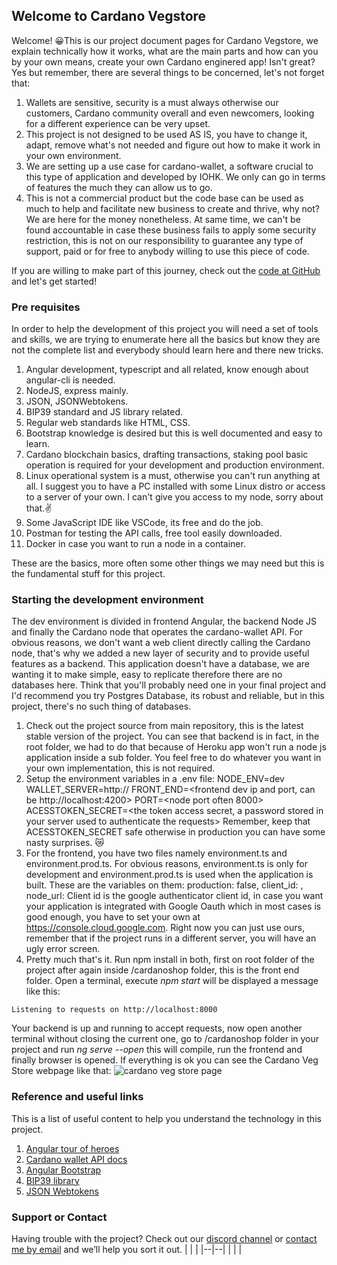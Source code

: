 ## Welcome to Cardano Vegstore

  

Welcome! 
😀This is our project document pages for Cardano Vegstore, we explain technically how it works, what are the main parts and how can you by your own means, create your own Cardano enginered app! 
Isn't great? Yes but remember, there are several things to be concerned, let's not forget that:

 1. Wallets are sensitive, security is a must always otherwise our customers, Cardano community overall and even newcomers, looking for a different experience can be very upset.
 2. This project is not designed to be used AS IS, you have to change it, adapt, remove what's not needed and figure out how to make it work in your own environment.
 3. We are setting up a use case for cardano-wallet, a software crucial to this type of application and developed by IOHK. We only can go in terms of features the much they can allow us to go.
 4. This is not a commercial product but the code base can be used as much to help and facilitate new business to create and thrive, why not? We are here for the money nonetheless. At same time, we can't be found accountable in case these business fails to apply some security restriction, this is not on our responsibility to guarantee any type of support, paid or for free to anybody willing to use this piece of code.

If you are willing to make part of this journey, check out the [code at GitHub](https://github.com/cheffNFT/cardano-vegstore) and let's get started!
  
### Pre requisites

In order to help the development of this project you will need a set of tools and skills, we are trying to enumerate here all the basics but know they are not the complete list and everybody should learn here and there new tricks.

 1. Angular development, typescript and all related, know enough about angular-cli is needed.
 2. NodeJS, express mainly.
 3. JSON, JSONWebtokens.
 4. BIP39 standard and JS library related.
 5. Regular web standards like HTML, CSS.
 6. Bootstrap knowledge is desired but this is well documented and easy to learn.
 7. Cardano blockchain basics, drafting transactions, staking pool basic operation is required for your development and production environment.
 8. Linux operational system is a must, otherwise you can't run anything at all. I suggest you to have a PC installed with some Linux distro or access to a server of your own. I can't give you access to my node, sorry about that.✌️
 9. Some JavaScript IDE like VSCode, its free and do the job.
 10. Postman for testing the API calls, free tool easily downloaded.
 11. Docker in case you want to run a node in a container.

These are the basics, more often some other things we may need but this is the fundamental stuff for this project. 

### Starting the development environment

  The dev environment is divided in frontend Angular, the backend Node JS and finally the Cardano node that operates the cardano-wallet API.
  For obvious reasons, we don't want a web client directly calling the Cardano node, that's why we added a new layer of security and to provide useful features as a backend.
  This application doesn't have a database, we are wanting it to make simple, easy to replicate therefore there are no databases here. Think that you'll probably need one in your final project and I'd recommend you try Postgres Database, its robust and reliable, but in this project, there's no such thing of databases.

 1. Check out the project source from main repository, this is the latest stable version of the project. You can see that backend is in fact, in the root folder, we had to do that because of Heroku app won't run a node js application inside a sub folder. You feel free to do whatever you want in your own implementation, this is not required.
 2. Setup the environment variables in a .env file: 
NODE_ENV=dev
WALLET_SERVER=http://<ip and port your node>
FRONT_END=<frontend dev ip and port, can be http://localhost:4200>
PORT=<node port often 8000>
ACESSTOKEN_SECRET=<the token access secret, a password stored in your server used to authenticate the requests>
Remember, keep that ACESSTOKEN_SECRET safe otherwise in production you can have some nasty surprises. 😿
 3. For the frontend, you have two files namely environment.ts and environment.prod.ts. For obvious reasons, environment.ts is only for development and environment.prod.ts is used when the application is built. These are the variables on them: 
production:  false,
client_id:  <google client id>,
node_url:  <backend endpoint>
Client id is the google authenticator client id, in case you want your application is integrated with Google Oauth which in most cases is good enough, you have to set your own at https://console.cloud.google.com. Right now you can just use ours, remember that if the project runs in a different server, you will have an ugly error screen.
 4. Pretty much that's it. Run npm install in both, first on root folder of the project after again inside /cardanoshop folder, this is the front end folder. Open a terminal, execute _npm start_ will be displayed a message like this: 
 ```
 Listening to requests on http://localhost:8000
```
Your backend is up and running to accept requests, now open another terminal without closing the current one, go to /cardanoshop folder in your project and run _ng serve --open_ this will compile, run the frontend and finally browser is opened.
If everything is ok you can see the Cardano Veg Store webpage like that:
![cardano veg store page](https://raw.githubusercontent.com/cheffNFT/cardano-vegstore/main/docs/screen1.png)

### Reference and useful links

This is a list of useful content to help you understand the technology in this project.

 1. [Angular tour of heroes](https://angular.io/tutorial)
 2. [Cardano wallet API docs](https://input-output-hk.github.io/cardano-wallet/api/edge/#tag/Wallets)
 3. [Angular Bootstrap](https://ng-bootstrap.github.io/#/home)
 4. [BIP39 library](https://www.npmjs.com/package/bip39)
 5. [JSON Webtokens](https://www.npmjs.com/package/jsonwebtoken)

### Support or Contact

Having trouble with the project? Check out our [discord channel](https://discord.gg/g9Hpwwne5Q) or [contact me by email](cheffwallets@gmail.com) and we’ll help you sort it out.
|  |  |
|--|--|
|  |  |
